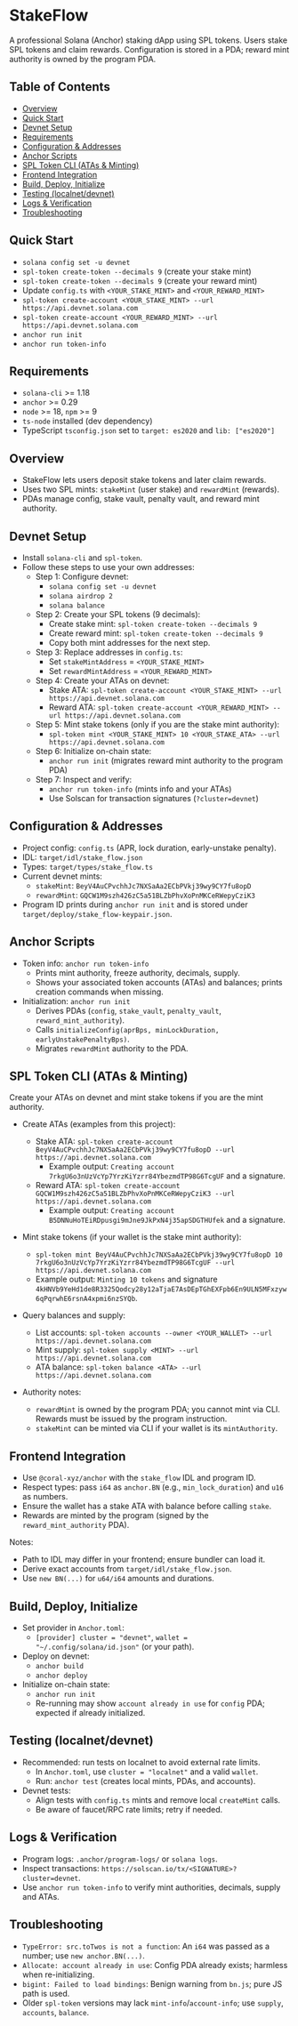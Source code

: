 # StakeFlow

A professional Solana (Anchor) staking dApp using SPL tokens. Users stake SPL tokens and claim rewards. Configuration is stored in a PDA; reward mint authority is owned by the program PDA.

## Table of Contents
- [Overview](#overview)
- [Quick Start](#quick-start)
- [Devnet Setup](#devnet-setup)
- [Requirements](#requirements)
- [Configuration & Addresses](#configuration--addresses)
- [Anchor Scripts](#anchor-scripts)
- [SPL Token CLI (ATAs & Minting)](#spl-token-cli-atas--minting)
- [Frontend Integration](#frontend-integration)
- [Build, Deploy, Initialize](#build-deploy-initialize)
- [Testing (localnet/devnet)](#testing-localnetdevnet)
- [Logs & Verification](#logs--verification)
- [Troubleshooting](#troubleshooting)

## Quick Start
- `solana config set -u devnet`
- `spl-token create-token --decimals 9` (create your stake mint)
- `spl-token create-token --decimals 9` (create your reward mint)
- Update `config.ts` with `<YOUR_STAKE_MINT>` and `<YOUR_REWARD_MINT>`
- `spl-token create-account <YOUR_STAKE_MINT> --url https://api.devnet.solana.com`
- `spl-token create-account <YOUR_REWARD_MINT> --url https://api.devnet.solana.com`
- `anchor run init`
- `anchor run token-info`

## Requirements
- `solana-cli` >= 1.18
- `anchor` >= 0.29
- `node` >= 18, `npm` >= 9
- `ts-node` installed (dev dependency)
- TypeScript `tsconfig.json` set to `target: es2020` and `lib: ["es2020"]`

## Overview
- StakeFlow lets users deposit stake tokens and later claim rewards.
- Uses two SPL mints: `stakeMint` (user stake) and `rewardMint` (rewards).
- PDAs manage config, stake vault, penalty vault, and reward mint authority.

## Devnet Setup
- Install `solana-cli` and `spl-token`.
- Follow these steps to use your own addresses:
  - Step 1: Configure devnet:
    - `solana config set -u devnet`
    - `solana airdrop 2`
    - `solana balance`
  - Step 2: Create your SPL tokens (9 decimals):
    - Create stake mint: `spl-token create-token --decimals 9`
    - Create reward mint: `spl-token create-token --decimals 9`
    - Copy both mint addresses for the next step.
  - Step 3: Replace addresses in `config.ts`:
    - Set `stakeMintAddress` = `<YOUR_STAKE_MINT>`
    - Set `rewardMintAddress` = `<YOUR_REWARD_MINT>`
  - Step 4: Create your ATAs on devnet:
    - Stake ATA: `spl-token create-account <YOUR_STAKE_MINT> --url https://api.devnet.solana.com`
    - Reward ATA: `spl-token create-account <YOUR_REWARD_MINT> --url https://api.devnet.solana.com`
  - Step 5: Mint stake tokens (only if you are the stake mint authority):
    - `spl-token mint <YOUR_STAKE_MINT> 10 <YOUR_STAKE_ATA> --url https://api.devnet.solana.com`
  - Step 6: Initialize on-chain state:
    - `anchor run init` (migrates reward mint authority to the program PDA)
  - Step 7: Inspect and verify:
    - `anchor run token-info` (mints info and your ATAs)
    - Use Solscan for transaction signatures (`?cluster=devnet`)

## Configuration & Addresses
- Project config: `config.ts` (APR, lock duration, early-unstake penalty).
- IDL: `target/idl/stake_flow.json`
- Types: `target/types/stake_flow.ts`
- Current devnet mints:
  - `stakeMint`: `BeyV4AuCPvchhJc7NXSaAa2ECbPVkj39wy9CY7fu8opD`
  - `rewardMint`: `GQCW1M9szh426zC5a51BLZbPhvXoPnMKCeRWepyCziK3`
- Program ID prints during `anchor run init` and is stored under `target/deploy/stake_flow-keypair.json`.

## Anchor Scripts
- Token info: `anchor run token-info`
  - Prints mint authority, freeze authority, decimals, supply.
  - Shows your associated token accounts (ATAs) and balances; prints creation commands when missing.
- Initialization: `anchor run init`
  - Derives PDAs (`config`, `stake_vault`, `penalty_vault`, `reward_mint_authority`).
  - Calls `initializeConfig(aprBps, minLockDuration, earlyUnstakePenaltyBps)`.
  - Migrates `rewardMint` authority to the PDA.

## SPL Token CLI (ATAs & Minting)
Create your ATAs on devnet and mint stake tokens if you are the mint authority.

- Create ATAs (examples from this project):
  - Stake ATA: `spl-token create-account BeyV4AuCPvchhJc7NXSaAa2ECbPVkj39wy9CY7fu8opD --url https://api.devnet.solana.com`
    - Example output: `Creating account 7rkgU6o3nUzVcYp7YrzKiYzrr84YbezmdTP98G6TcgUF` and a signature.
  - Reward ATA: `spl-token create-account GQCW1M9szh426zC5a51BLZbPhvXoPnMKCeRWepyCziK3 --url https://api.devnet.solana.com`
    - Example output: `Creating account B5DNNuHoTEiRDpusgi9mJne9JkPxN4j35apSDGTHUfek` and a signature.

- Mint stake tokens (if your wallet is the stake mint authority):
  - `spl-token mint BeyV4AuCPvchhJc7NXSaAa2ECbPVkj39wy9CY7fu8opD 10 7rkgU6o3nUzVcYp7YrzKiYzrr84YbezmdTP98G6TcgUF --url https://api.devnet.solana.com`
  - Example output: `Minting 10 tokens` and signature `4kHNVb9YeHd1de8R3325Qodcy28y12aTjaE7AsDEpTGhEXFpb6En9ULN5MFxzyw6qPqrwhE6rsnA4xpmi6nzSYQb`.

- Query balances and supply:
  - List accounts: `spl-token accounts --owner <YOUR_WALLET> --url https://api.devnet.solana.com`
  - Mint supply: `spl-token supply <MINT> --url https://api.devnet.solana.com`
  - ATA balance: `spl-token balance <ATA> --url https://api.devnet.solana.com`

- Authority notes:
  - `rewardMint` is owned by the program PDA; you cannot mint via CLI. Rewards must be issued by the program instruction.
  - `stakeMint` can be minted via CLI if your wallet is its `mintAuthority`.

## Frontend Integration
- Use `@coral-xyz/anchor` with the `stake_flow` IDL and program ID.
- Respect types: pass `i64` as `anchor.BN` (e.g., `min_lock_duration`) and `u16` as numbers.
- Ensure the wallet has a stake ATA with balance before calling `stake`.
- Rewards are minted by the program (signed by the `reward_mint_authority` PDA).



Notes:
- Path to IDL may differ in your frontend; ensure bundler can load it.
- Derive exact accounts from `target/idl/stake_flow.json`.
- Use `new BN(...)` for `u64/i64` amounts and durations.

## Build, Deploy, Initialize
- Set provider in `Anchor.toml`:
  - `[provider] cluster = "devnet"`, `wallet = "~/.config/solana/id.json"` (or your path).
- Deploy on devnet:
  - `anchor build`
  - `anchor deploy`
- Initialize on-chain state:
  - `anchor run init`
  - Re-running may show `account already in use` for `config` PDA; expected if already initialized.

## Testing (localnet/devnet)
- Recommended: run tests on localnet to avoid external rate limits.
  - In `Anchor.toml`, use `cluster = "localnet"` and a valid `wallet`.
  - Run: `anchor test` (creates local mints, PDAs, and accounts).
- Devnet tests:
  - Align tests with `config.ts` mints and remove local `createMint` calls.
  - Be aware of faucet/RPC rate limits; retry if needed.

## Logs & Verification
- Program logs: `.anchor/program-logs/` or `solana logs`.
- Inspect transactions: `https://solscan.io/tx/<SIGNATURE>?cluster=devnet`.
- Use `anchor run token-info` to verify mint authorities, decimals, supply and ATAs.

## Troubleshooting
- `TypeError: src.toTwos is not a function`: An `i64` was passed as a number; use `new anchor.BN(...)`.
- `Allocate: account already in use`: Config PDA already exists; harmless when re-initializing.
- `bigint: Failed to load bindings`: Benign warning from `bn.js`; pure JS path is used.
- Older `spl-token` versions may lack `mint-info`/`account-info`; use `supply`, `accounts`, `balance`.

